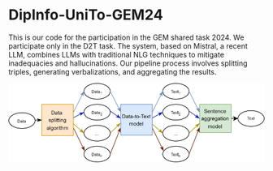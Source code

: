 # DipInfo-UniTo-GEM24

This is our code for the participation in the GEM shared task 2024. We participate only in the D2T task. The system, based on Mistral, a recent LLM, combines LLMs with traditional NLG techniques to mitigate inadequacies and hallucinations. Our pipeline process involves splitting triples, generating verbalizations, and aggregating the results.


<p align="center">
  <img src="sga-pipeline.svg" alt="SGA Pipeline">
</p>